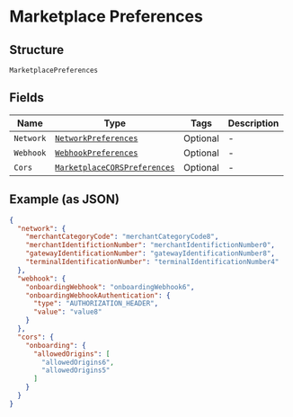 
# Marketplace Preferences

## Structure

`MarketplacePreferences`

## Fields

| Name | Type | Tags | Description |
|  --- | --- | --- | --- |
| `Network` | [`NetworkPreferences`](../../doc/models/network-preferences.md) | Optional | - |
| `Webhook` | [`WebhookPreferences`](../../doc/models/webhook-preferences.md) | Optional | - |
| `Cors` | [`MarketplaceCORSPreferences`](../../doc/models/marketplace-cors-preferences.md) | Optional | - |

## Example (as JSON)

```json
{
  "network": {
    "merchantCategoryCode": "merchantCategoryCode8",
    "merchantIdentifictionNumber": "merchantIdentifictionNumber0",
    "gatewayIdentificationNumber": "gatewayIdentificationNumber8",
    "terminalIdentificationNumber": "terminalIdentificationNumber4"
  },
  "webhook": {
    "onboardingWebhook": "onboardingWebhook6",
    "onboardingWebhookAuthentication": {
      "type": "AUTHORIZATION_HEADER",
      "value": "value8"
    }
  },
  "cors": {
    "onboarding": {
      "allowedOrigins": [
        "allowedOrigins6",
        "allowedOrigins5"
      ]
    }
  }
}
```

